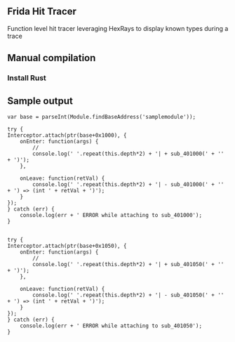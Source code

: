 ## Frida Hit Tracer

Function level hit tracer leveraging HexRays to display known types during a trace

## Manual compilation

### Install Rust

## Sample output

```
var base = parseInt(Module.findBaseAddress('samplemodule'));

try {
Interceptor.attach(ptr(base+0x1000), {
    onEnter: function(args) {
        //
        console.log(' '.repeat(this.depth*2) + '| + sub_401000(' + '' + ')');
    },

    onLeave: function(retVal) {
        console.log(' '.repeat(this.depth*2) + '| - sub_401000(' + '' + ') => (int ' + retVal + ')');
    }
});
} catch (err) {
    console.log(err + ' ERROR while attaching to sub_401000');
}


try {
Interceptor.attach(ptr(base+0x1050), {
    onEnter: function(args) {
        //
        console.log(' '.repeat(this.depth*2) + '| + sub_401050(' + '' + ')');
    },

    onLeave: function(retVal) {
        console.log(' '.repeat(this.depth*2) + '| - sub_401050(' + '' + ') => (int ' + retVal + ')');
    }
});
} catch (err) {
    console.log(err + ' ERROR while attaching to sub_401050');
}
```
